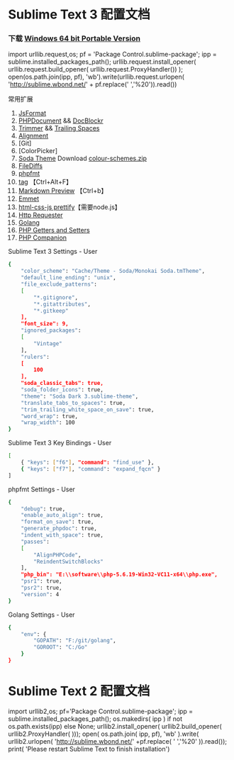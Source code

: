 # Sublime Text 3 配置文档 #

### 下载 [Windows 64 bit Portable Version](https://download.sublimetext.com/Sublime%20Text%20Build%203103%20x64.zip) ###

import urllib.request,os; pf = 'Package Control.sublime-package'; ipp = sublime.installed_packages_path(); urllib.request.install_opener( urllib.request.build_opener( urllib.request.ProxyHandler()) ); open(os.path.join(ipp, pf), 'wb').write(urllib.request.urlopen( 'http://sublime.wbond.net/' + pf.replace(' ','%20')).read())

常用扩展

1. [JsFormat](https://packagecontrol.io/packages/JsFormat)
2. [PHPDocument](https://packagecontrol.io/packages/phpDocumentor) && [DocBlockr](https://packagecontrol.io/packages/DocBlockr)
3. [Trimmer](https://packagecontrol.io/packages/Trimmer) && [Trailing Spaces](https://packagecontrol.io/packages/TrailingSpaces)
4. [Alignment](https://packagecontrol.io/packages/Alignment)
5. [Git]
6. [ColorPicker]
7. [Soda Theme](https://packagecontrol.io/packages/Theme%20-%20Soda) Download [colour-schemes.zip](http://buymeasoda.github.com/soda-theme/extras/colour-schemes.zip)
8. [FileDiffs](https://packagecontrol.io/packages/FileDiffs)
9. [phpfmt](https://packagecontrol.io/packages/phpfmt)
10. [tag](https://packagecontrol.io/packages/Tag) 【Ctrl+Alt+F】
11. [Markdown Preview](https://packagecontrol.io/packages/Markdown%20Preview) 【Ctrl+b】
12. [Emmet](https://packagecontrol.io/packages/Emmet)
13. [html-css-js prettify](https://packagecontrol.io/packages/HTML-CSS-JS%20Prettify)【需要node.js】
14. [Http Requester](https://packagecontrol.io/packages/Http%20Requester)
15. [Golang](https://packagecontrol.io/packages/GoSublime)
16. [PHP Getters and Setters](https://packagecontrol.io/packages/PHP%20Getters%20and%20Setters)
17. [PHP Companion](https://packagecontrol.io/packages/PHP%20Companion)

Sublime Text 3 Settings - User

```bash
{
	"color_scheme": "Cache/Theme - Soda/Monokai Soda.tmTheme",
	"default_line_ending": "unix",
	"file_exclude_patterns":
	[
		"*.gitignore",
		"*.gitattributes",
		"*.gitkeep"
	],
	"font_size": 9,
	"ignored_packages":
	[
		"Vintage"
	],
	"rulers":
	[
		100
	],
	"soda_classic_tabs": true,
	"soda_folder_icons": true,
	"theme": "Soda Dark 3.sublime-theme",
	"translate_tabs_to_spaces": true,
	"trim_trailing_white_space_on_save": true,
	"word_wrap": true,
	"wrap_width": 100
}
```

Sublime Text 3 Key Bindings - User

```bash
[
    { "keys": ["f6"], "command": "find_use" },
    { "keys": ["f7"], "command": "expand_fqcn" }
]
```

phpfmt Settings - User

```bash
{
	"debug": true,
	"enable_auto_align": true,
	"format_on_save": true,
	"generate_phpdoc": true,
	"indent_with_space": true,
	"passes":
	[
		"AlignPHPCode",
		"ReindentSwitchBlocks"
	],
	"php_bin": "E:\\software\\php-5.6.19-Win32-VC11-x64\\php.exe",
	"psr1": true,
	"psr2": true,
	"version": 4
}

```

Golang Settings - User

```bash
{
    "env": {
        "GOPATH": "F:/git/golang",
        "GOROOT": "C:/Go"
    }
}
```

# Sublime Text 2 配置文档 #

import urllib2,os; pf='Package Control.sublime-package'; ipp = sublime.installed_packages_path(); os.makedirs( ipp ) if not os.path.exists(ipp) else None; urllib2.install_opener( urllib2.build_opener( urllib2.ProxyHandler( ))); open( os.path.join( ipp, pf), 'wb' ).write( urllib2.urlopen( 'http://sublime.wbond.net/' +pf.replace( ' ','%20' )).read()); print( 'Please restart Sublime Text to finish installation')
